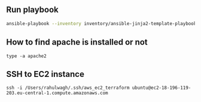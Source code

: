 ## Run playbook

```bash
ansible-playbook --inventory inventory/ansible-jinja2-template-playbook/hosts ansible-jinja2-template-playbook.yml
```


## How to find apache is installed or not 

```
type -a apache2 
```


## SSH to EC2 instance

```
ssh -i /Users/rahulwagh/.ssh/aws_ec2_terraform ubuntu@ec2-18-196-119-203.eu-central-1.compute.amazonaws.com
```